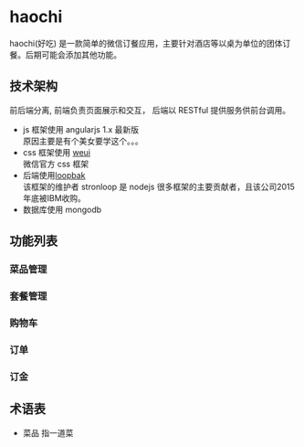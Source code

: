 # haochi

haochi(好吃) 是一款简单的微信订餐应用，主要针对酒店等以桌为单位的团体订餐。后期可能会添加其他功能。

## 技术架构
前后端分离, 前端负责页面展示和交互， 后端以 RESTful 提供服务供前台调用。

 * js 框架使用 angularjs 1.x 最新版  
 原因主要是有个美女要学这个。。。
 * css 框架使用 [weui](https://github.com/weui/weui)  
 微信官方 css 框架
 * 后端使用[loopbak](https://github.com/strongloop/loopback)  
 该框架的维护者 stronloop 是 nodejs 很多框架的主要贡献者，且该公司2015年底被IBM收购。
 * 数据库使用 mongodb
 
## 功能列表
### 菜品管理
###  套餐管理
### 购物车
### 订单
### 订金
## 术语表
  * 菜品 指一道菜

